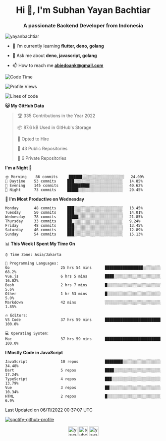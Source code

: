 <h1 align="center">Hi 👋, I'm Subhan Yayan Bachtiar</h1>
<h3 align="center">A passionate Backend Developer from Indonesia</h3>

<p align="left"> <img src="https://komarev.com/ghpvc/?username=yayanbachtiar" alt="yayanbachtiar" /> </p>

- 🌱 I’m currently learning **flutter, deno, golang**

- 💬 Ask me about **deno, javascript, golang**

- 📫 How to reach me **abiedoank@gmail.com**

<!--START_SECTION:waka-->
![Code Time](http://img.shields.io/badge/Code%20Time-5%2C156%20hrs%2053%20mins-blue)

![Profile Views](http://img.shields.io/badge/Profile%20Views-0-blue)

![Lines of code](https://img.shields.io/badge/From%20Hello%20World%20I%27ve%20Written-1%20Million%20lines%20of%20code-blue)

**🐱 My GitHub Data** 

> 🏆 335 Contributions in the Year 2022
 > 
> 📦 87.6 kB Used in GitHub's Storage 
 > 
> 💼 Opted to Hire
 > 
> 📜 43 Public Repositories 
 > 
> 🔑 6 Private Repositories  
 > 
**I'm a Night 🦉** 

```text
🌞 Morning    86 commits     ██████░░░░░░░░░░░░░░░░░░░   24.09% 
🌆 Daytime    53 commits     ███░░░░░░░░░░░░░░░░░░░░░░   14.85% 
🌃 Evening    145 commits    ██████████░░░░░░░░░░░░░░░   40.62% 
🌙 Night      73 commits     █████░░░░░░░░░░░░░░░░░░░░   20.45%

```
📅 **I'm Most Productive on Wednesday** 

```text
Monday       48 commits     ███░░░░░░░░░░░░░░░░░░░░░░   13.45% 
Tuesday      50 commits     ███░░░░░░░░░░░░░░░░░░░░░░   14.01% 
Wednesday    78 commits     █████░░░░░░░░░░░░░░░░░░░░   21.85% 
Thursday     33 commits     ██░░░░░░░░░░░░░░░░░░░░░░░   9.24% 
Friday       48 commits     ███░░░░░░░░░░░░░░░░░░░░░░   13.45% 
Saturday     46 commits     ███░░░░░░░░░░░░░░░░░░░░░░   12.89% 
Sunday       54 commits     ███░░░░░░░░░░░░░░░░░░░░░░   15.13%

```


📊 **This Week I Spent My Time On** 

```text
⌚︎ Time Zone: Asia/Jakarta

💬 Programming Languages: 
Go                       25 hrs 54 mins      █████████████████░░░░░░░░   68.2% 
Vue.js                   6 hrs 5 mins        ████░░░░░░░░░░░░░░░░░░░░░   16.02% 
Bash                     2 hrs 7 mins        █░░░░░░░░░░░░░░░░░░░░░░░░   5.6% 
Other                    1 hr 53 mins        █░░░░░░░░░░░░░░░░░░░░░░░░   5.0% 
Markdown                 42 mins             ░░░░░░░░░░░░░░░░░░░░░░░░░   1.85%

🔥 Editors: 
VS Code                  37 hrs 59 mins      █████████████████████████   100.0%

💻 Operating System: 
Mac                      37 hrs 59 mins      █████████████████████████   100.0%

```

**I Mostly Code in JavaScript** 

```text
JavaScript               10 repos            ████████░░░░░░░░░░░░░░░░░   34.48% 
Dart                     5 repos             ████░░░░░░░░░░░░░░░░░░░░░   17.24% 
TypeScript               4 repos             ███░░░░░░░░░░░░░░░░░░░░░░   13.79% 
Vue                      3 repos             ██░░░░░░░░░░░░░░░░░░░░░░░   10.34% 
HTML                     2 repos             █░░░░░░░░░░░░░░░░░░░░░░░░   6.9%

```



 Last Updated on 06/11/2022 00:37:07 UTC
<!--END_SECTION:waka-->

[![spotify-github-profile](https://spotify-github-profile.vercel.app/api/view?uid=31qtu2k4v3mbxp7clcmm6imuqq6e&cover_image=true&theme=default&show_offline=false&bar_color=53b14f&bar_color_cover=true)](https://github.com/kittinan/spotify-github-profile)


<p align="center">
<a href="https://dev.to/yayanbachtiar" target="blank"><img align="center" src="https://cdn.jsdelivr.net/npm/simple-icons@3.0.1/icons/dev-dot-to.svg" alt="yayanbachtiar" height="30" width="30" /></a>
<a href="https://linkedin.com/in/subchanyayanbachtiar" target="blank"><img align="center" src="https://cdn.jsdelivr.net/npm/simple-icons@3.0.1/icons/linkedin.svg" alt="subchanyayanbachtiar" height="30" width="30" /></a>
<a href="https://codesandbox.com/yayanbachtiar" target="blank"><img align="center" src="https://cdn.jsdelivr.net/npm/simple-icons@3.0.1/icons/codesandbox.svg" alt="yayanbachtiar" height="30" width="30" /></a>
</p>
